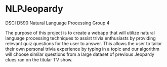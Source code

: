 # NLPJeopardy
DSCI D590 Natural Language Processing Group 4

The purpose of this project is to create a webapp that will utilize natural language processing techniques to assist trivia enthusiasts by providing relevant quiz questions for the user to answer. This allows the user to tailor their own personal trivia experience by typing in a topic and our algorithm will choose similar questions from a large dataset of previous Jeopardy clues ran on the titular TV show.

